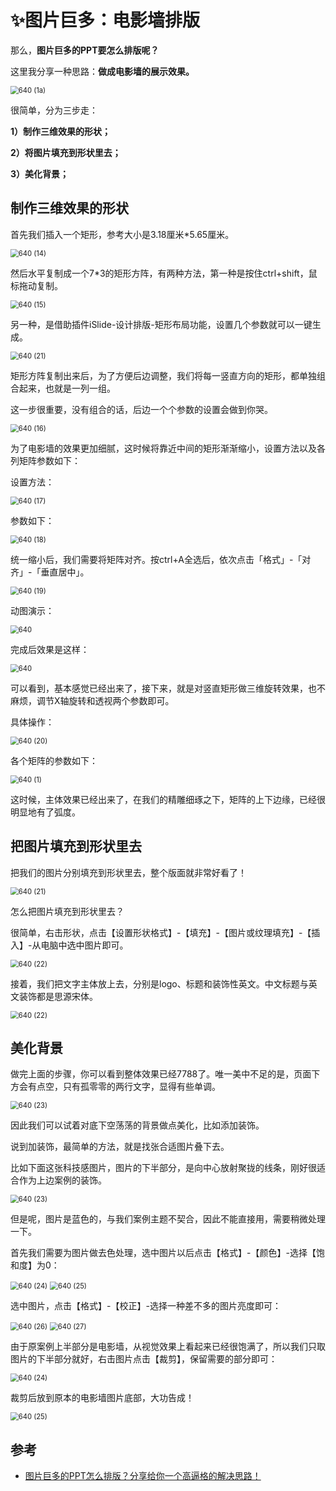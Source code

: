 # ✨图片巨多：电影墙排版

那么，**图片巨多的PPT要怎么排版呢？**

这里我分享一种思路：**做成电影墙的展示效果。**

<img src=".\img\640 (1a).jpg" alt="640 (1a)" style="zoom:80%;" />

很简单，分为三步走：



**1）制作三维效果的形状；**

**2）将图片填充到形状里去；**

**3）美化背景；**

## **制作三维效果的形状**

首先我们插入一个矩形，参考大小是3.18厘米*5.65厘米。

<img src=".\img\640 (14).webp" alt="640 (14)" style="zoom:80%;" />

然后水平复制成一个7*3的矩形方阵，有两种方法，第一种是按住ctrl+shift，鼠标拖动复制。

<img src=".\img\640 (15).webp" alt="640 (15)" style="zoom:80%;" />

另一种，是借助插件iSlide-设计排版-矩形布局功能，设置几个参数就可以一键生成。

<img src=".\img\640 (21).jpg" alt="640 (21)" style="zoom:80%;" />

矩形方阵复制出来后，为了方便后边调整，我们将每一竖直方向的矩形，都单独组合起来，也就是一列一组。



这一步很重要，没有组合的话，后边一个个参数的设置会做到你哭。

<img src=".\img\640 (16).webp" alt="640 (16)" style="zoom:80%;" />

为了电影墙的效果更加细腻，这时候将靠近中间的矩形渐渐缩小，设置方法以及各列矩阵参数如下：

设置方法：

<img src=".\img\640 (17).webp" alt="640 (17)" style="zoom:80%;" />

参数如下：

<img src=".\img\640 (18).webp" alt="640 (18)" style="zoom:80%;" />

统一缩小后，我们需要将矩阵对齐。按ctrl+A全选后，依次点击「格式」-「对齐」-「垂直居中」。

<img src=".\img\640 (19).webp" alt="640 (19)" style="zoom:80%;" />

动图演示：

<img src=".\img\640.gif" alt="640" style="zoom:80%;" />

完成后效果是这样：

<img src=".\img\640.png" alt="640" style="zoom:80%;" />

可以看到，基本感觉已经出来了，接下来，就是对竖直矩形做三维旋转效果，也不麻烦，调节X轴旋转和透视两个参数即可。

具体操作：

<img src=".\img\640 (20).webp" alt="640 (20)" style="zoom:80%;" />

各个矩阵的参数如下：

<img src=".\img\640 (1).png" alt="640 (1)" style="zoom:80%;" />

这时候，主体效果已经出来了，在我们的精雕细琢之下，矩阵的上下边缘，已经很明显地有了弧度。

## **把图片填充到形状里去**

把我们的图片分别填充到形状里去，整个版面就非常好看了！

<img src=".\img\640 (21).webp" alt="640 (21)" style="zoom:80%;" />

怎么把图片填充到形状里去？



很简单，右击形状，点击【设置形状格式】-【填充】-【图片或纹理填充】-【插入】-从电脑中选中图片即可。

<img src=".\img\640 (22).webp" alt="640 (22)" style="zoom:80%;" />

接着，我们把文字主体放上去，分别是logo、标题和装饰性英文。中文标题与英文装饰都是思源宋体。

<img src=".\img\640 (22).jpg" alt="640 (22)" style="zoom:80%;" />

## **美化背景**

做完上面的步骤，你可以看到整体效果已经7788了。唯一美中不足的是，页面下方会有点空，只有孤零零的两行文字，显得有些单调。

<img src=".\img\640 (23).jpg" alt="640 (23)" style="zoom:80%;" />

因此我们可以试着对底下空荡荡的背景做点美化，比如添加装饰。



说到加装饰，最简单的方法，就是找张合适图片叠下去。



比如下面这张科技感图片，图片的下半部分，是向中心放射聚拢的线条，刚好很适合作为上边案例的装饰。

<img src=".\img\640 (23).webp" alt="640 (23)" style="zoom:80%;" />

但是呢，图片是蓝色的，与我们案例主题不契合，因此不能直接用，需要稍微处理一下。



首先我们需要为图片做去色处理，选中图片以后点击【格式】-【颜色】-选择【饱和度】为0：

<img src=".\img\640 (24).webp" alt="640 (24)" style="zoom:80%;" />

<img src=".\img\640 (25).webp" alt="640 (25)" style="zoom:80%;" />

选中图片，点击【格式】-【校正】-选择一种差不多的图片亮度即可：

<img src=".\img\640 (26).webp" alt="640 (26)" style="zoom:80%;" />

<img src=".\img\640 (27).webp" alt="640 (27)" style="zoom:80%;" />

由于原案例上半部分是电影墙，从视觉效果上看起来已经很饱满了，所以我们只取图片的下半部分就好，右击图片点击【裁剪】，保留需要的部分即可：

<img src=".\img\640 (24).jpg" alt="640 (24)" style="zoom:80%;" />

裁剪后放到原本的电影墙图片底部，大功告成！

<img src=".\img\640 (25).jpg" alt="640 (25)" style="zoom:80%;" />

## 参考

- <a href="https://mp.weixin.qq.com/s?__biz=MzI4MDAzMTQ4NA==&mid=2650376696&idx=1&sn=3bdfb467befee4f9457078d12278904d&chksm=f3b3906bc4c4197d9037fb13ff7c2e59befdc87f2314da18d03be4751b0e990d9245dda068f3&mpshare=1&scene=1&srcid=0722ydCO9YF49zhogoQAepbi&sharer_sharetime=1595431782354&sharer_shareid=a49666cf2c8d2905df9b2c542be3e8aa&key=942f56af7a259eb0edf23bf95020b0cfb6fce6014f8ac87e7816b85ab01b3a3f08722a9a6bbda956da5fe38d786c62c9c2a9d03ca3289465de97c46f05940889df86bd8d78fbeccf6591f0f51b9575dd&ascene=1&uin=MzgxMzU5NzQ4&devicetype=Windows+10+x64&version=62090070&lang=zh_CN&exportkey=A0lgNw%2Fiiixk2tLDx9Gv2Eg%3D&pass_ticket=ESqyxwn8xuGQjkDbdIg%2F8tp5fNnCq39JA6Z0ugdT%2B3odJ1WsLRFeNApeaG%2Bqq4js" target="_blank">图片巨多的PPT怎么排版？分享给你一个高逼格的解决思路！</a> 